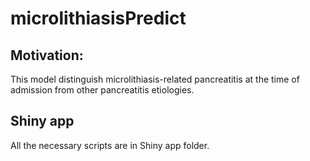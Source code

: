 # microlithiasisPredict

## Motivation:
This model distinguish microlithiasis-related pancreatitis at the time of admission from other pancreatitis etiologies.

## Shiny app
All the necessary scripts are in Shiny app folder.
